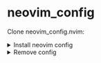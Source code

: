# neovim_config

Clone neovim_config.nvim:

<details><summary> Install neovim config</summary>

```lua
git clone https://github.com/Aadishx07/neovim_config.git "${XDG_CONFIG_HOME:-$HOME/.config}"/nvim
```

</details>

<details><summary> Remove config</summary>

```lua
rm -rf ~/.config/nvim
rm -rf ~/.local/share/nvim
```

</details>
